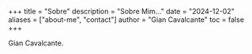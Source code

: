 +++
title       = "Sobre"
description = "Sobre Mim..."
date        = "2024-12-02"
aliases     = ["about-me", "contact"]
author      = "Gian Cavalcante"
toc         = false
+++

Gian Cavalcante.

